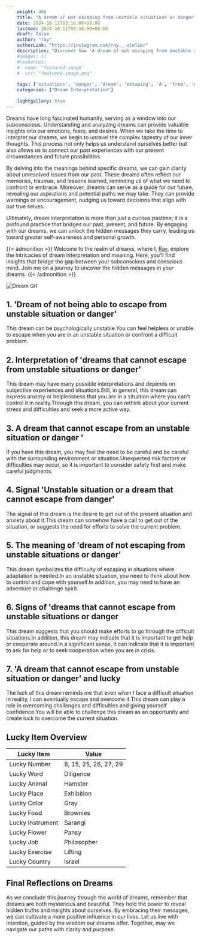 ```yaml
---
    weight: 486
    title: "A dream of not escaping from unstable situations or danger"  # Assuming 'title' column exists
    date: 2024-10-11T03:16:00+08:00
    lastmod: 2024-10-11T03:16:00+08:00
    draft: false
    author: "ray"
    authorLink: "https://instagram.com/ray._.atelier"
    description: "Discover how 'A dream of not escaping from unstable situations or danger' can interpret your future and uncover its significant meanings in your life."
    #images: []
    #resources:
    #- name: "featured-image"
    #  src: "featured-image.png"
    
    tags: ['situations', 'danger', 'dream', 'escaping', 'A', 'from', 'not', 'unstable']
    categories: ["Dream Interpretation"]
    
    lightgallery: true
---
```

    
Dreams have long fascinated humanity, serving as a window into our subconscious. Understanding and analyzing dreams can provide valuable insights into our emotions, fears, and desires. When we take the time to interpret our dreams, we begin to unravel the complex tapestry of our inner thoughts. This process not only helps us understand ourselves better but also allows us to connect our past experiences with our present circumstances and future possibilities.

By delving into the meanings behind specific dreams, we can gain clarity about unresolved issues from our past. These dreams often reflect our memories, traumas, and lessons learned, reminding us of what we need to confront or embrace. Moreover, dreams can serve as a guide for our future, revealing our aspirations and potential paths we may take. They can provide warnings or encouragement, nudging us toward decisions that align with our true selves.

Ultimately, dream interpretation is more than just a curious pastime; it is a profound practice that bridges our past, present, and future. By engaging with our dreams, we can unlock the hidden messages they carry, leading us toward greater self-awareness and personal growth.

{{< admonition >}}
Welcome to the realm of dreams, where I, [Ray](https://instagram.com/ray._.atelier), explore the intricacies of dream interpretation and meaning. Here, you’ll find insights that bridge the gap between your subconscious and conscious mind. Join me on a journey to uncover the hidden messages in your dreams.
{{< /admonition >}}

![Dream Grl](https://cdn.pixabay.com/photo/2017/11/02/03/35/gothic-2910057_1280.jpg "Dream Grl")

## 1. 'Dream of not being able to escape from unstable situation or danger'
This dream can be psychologically unstable.You can feel helpless or unable to escape when you are in an unstable situation or confront a difficult problem.

## 2. Interpretation of 'dreams that cannot escape from unstable situations or danger'
This dream may have many possible interpretations and depends on subjective experiences and situations.Still, in general, this dream can express anxiety or helplessness that you are in a situation where you can't control it in reality.Through this dream, you can rethink about your current stress and difficulties and seek a more active way.

## 3. A dream that cannot escape from an unstable situation or danger '
If you have this dream, you may feel the need to be careful and be careful with the surrounding environment or situation.Unexpected risk factors or difficulties may occur, so it is important to consider safety first and make careful judgments.

## 4. Signal 'Unstable situation or a dream that cannot escape from danger'
The signal of this dream is the desire to get out of the present situation and anxiety about it.This dream can somehow have a call to get out of the situation, or suggests the need for efforts to solve the current problem.

## 5. The meaning of 'dream of not escaping from unstable situations or danger'
This dream symbolizes the difficulty of escaping in situations where adaptation is needed.In an unstable situation, you need to think about how to control and cope with yourself.In addition, you may need to have an adventure or challenge spirit.

## 6. Signs of 'dreams that cannot escape from unstable situations or danger
This dream suggests that you should make efforts to go through the difficult situations.In addition, this dream may indicate that it is important to get help or cooperate around.In a significant sense, it can indicate that it is important to ask for help or to seek cooperation when you are in crisis.

## 7. 'A dream that cannot escape from unstable situation or danger' and lucky
The luck of this dream reminds me that even when I face a difficult situation in reality, I can eventually escape and overcome it.This dream can play a role in overcoming challenges and difficulties and giving yourself confidence.You will be able to challenge this dream as an opportunity and create luck to overcome the current situation.

## Lucky Item Overview
| Lucky Item          | Value              |
|---------------|--------------------|
| Lucky Number        | 8, 15, 25, 26, 27, 29  |
| Lucky Word          | Diligence |
| Lucky Animal        | Hamster |
| Lucky Place         | Exhibition     |
| Lucky Color         | Gray     |
| Lucky Food          | Brownies      |
| Lucky Instrument    | Sarangi |
| Lucky Flower        | Pansy    |
| Lucky Job           | Philosopher       |
| Lucky Exercise      | Lifting  |
| Lucky Country       | Israel    |


##  Final Reflections on Dreams

As we conclude this journey through the world of dreams, remember that dreams are both mysterious and beautiful. They hold the power to reveal hidden truths and insights about ourselves. By embracing their messages, we can cultivate a more positive influence in our lives. Let us live with intention, guided by the wisdom our dreams offer. Together, may we navigate our paths with clarity and purpose.
